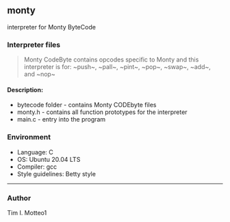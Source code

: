 ## monty
interpreter for Monty ByteCode

### Interpreter files
> Monty CodeByte contains opcodes specific to Monty and this interpreter is for: ~push~, ~pall~, ~pint~, ~pop~, ~swap~, ~add~, and ~nop~

#### Description:
* bytecode folder - contains Monty CODEbyte files
* monty.h - contains all function prototypes for the interpreter
* main.c - entry into the program

### Environment
* Language: C
* OS: Ubuntu 20.04 LTS
* Compiler: gcc
* Style guidelines: Betty style

***

### Author
Tim I. Motteo1
